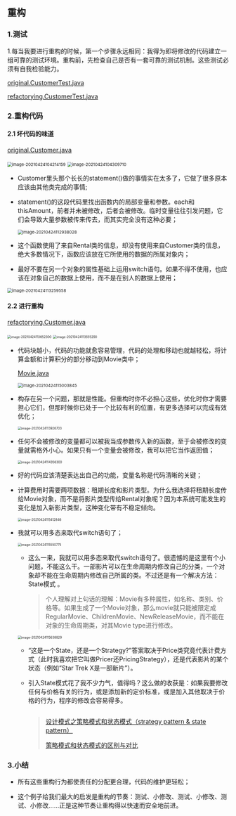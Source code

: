 ## 重构

### 1.测试

1.每当我要进行重构的时候，第一个步骤永远相同：我得为即将修改的代码建立一组可靠的测试环境。重构前，先检查自己是否有一套可靠的测试机制。这些测试必须有自我检验能力。

 [original.CustomerTest.java](..\..\..\test\java\chapter1\original\CustomerTest.java) 

 [refactorying.CustomerTest.java](..\..\..\test\java\chapter1\refactorying\CustomerTest.java) 

### 2.重构代码

#### 2.1 坏代码的味道
 [original.Customer.java](original\Customer.java) 

<img src="chapter1.assets/image-20210424104214159.png" alt="image-20210424104214159" style="zoom: 67%;" />

<img src="chapter1.assets/image-20210424104309710.png" alt="image-20210424104309710" style="zoom: 67%;" />

- Customer里头那个长长的statement()做的事情实在太多了，它做了很多原本应该由其他类完成的事情;

- statement()的这段代码里找出函数内的局部变量和参数。each和thisAmount，前者并未被修改，后者会被修改。临时变量往往引发问题，它们会导致大量参数被传来传去，而其实完全没有这种必要；

  <img src="chapter1.assets/image-20210424112938028.png" alt="image-20210424112938028" style="zoom:67%;" />

- 这个函数使用了来自Rental类的信息，却没有使用来自Customer类的信息，绝大多数情况下，函数应该放在它所使用的数据的所属对象内；

- 最好不要在另一个对象的属性基础上运用switch语句。如果不得不使用，也应该在对象自己的数据上使用，而不是在别人的数据上使用；

<img src="chapter1.assets/image-20210424113259558.png" alt="image-20210424113259558" style="zoom:67%;" />



#### 2.2 进行重构

 [refactorying.Customer.java](refactorying\Customer.java) 

<img src="chapter1.assets/image-20210424113652300.png" alt="image-20210424113652300" style="zoom: 50%;" />

<img src="chapter1.assets/image-20210424113555290.png" alt="image-20210424113555290" style="zoom: 50%;" />

- 代码块越小，代码的功能就愈容易管理，代码的处理和移动也就越轻松，将计算金额和计算积分的部分移动到Movie类中；

   [Movie.java](refactorying\Movie.java) 

  <img src="chapter1.assets/image-20210424115003845.png" alt="image-20210424115003845" style="zoom:67%;" />

- 构存在另一个问题，那就是性能。但重构时你不必担心这些，优化时你才需要担心它们，但那时候你已处于一个比较有利的位置，有更多选择可以完成有效优化；

  <img src="chapter1.assets/image-20210424113926703.png" alt="image-20210424113926703" style="zoom: 50%;" />

- 任何不会被修改的变量都可以被我当成参数传入新的函数，至于会被修改的变量就需格外小心。如果只有一个变量会被修改，我可以把它当作返回值；

  <img src="chapter1.assets/image-20210424114356300.png" alt="image-20210424114356300" style="zoom:50%;" />

- 好的代码应该清楚表达出自己的功能，变量名称是代码清晰的关键；

- 计算费用时需要两项数据：租期长度和影片类型。为什么我选择将租期长度传给Movie对象，而不是将影片类型传给Rental对象呢？因为本系统可能发生的变化是加入新影片类型，这种变化带有不稳定倾向。

  <img src="chapter1.assets/image-20210424115412846.png" alt="image-20210424115412846" style="zoom:50%;" />

- 我就可以用多态来取代switch语句了；

  <img src="chapter1.assets/image-20210424115550775.png" alt="image-20210424115550775" style="zoom:50%;" />

  - 这么一来，我就可以用多态来取代switch语句了。很遗憾的是这里有个小问题，不能这么干。一部影片可以在生命周期内修改自己的分类，一个对象却不能在生命周期内修改自己所属的类。不过还是有一个解决方法：State模式 。

    >个人理解对上句话的理解：Movie有多种属性，如名称、类别、价格等。如果生成了一个Movie对象，那么movie就只能被限定成RegularMovie、ChildrenMovie、NewReleaseMovie，而不能在对象的生命周期类，对其Movie type进行修改。

  

  <img src="chapter1.assets/image-20210424115638829.png" alt="image-20210424115638829" style="zoom:50%;" />

  

  - “这是一个State，还是一个Strategy?”答案取决于Price类究竟代表计费方式（此时我喜欢把它叫做Pricer还PricingStrategy），还是代表影片的某个状态（例如“Star Trek X是一部新片”）。

  - 引入State模式花了我不少力气，值得吗？这么做的收获是：如果我要修改任何与价格有关的行为，或是添加新的定价标准，或是加入其他取决于价格的行为，程序的修改会容易得多。

    ![]()
    
    > [设计模式之策略模式和状态模式（strategy pattern & state pattern）](https://www.cnblogs.com/yssjun/p/11116652.html)
    >
    >  [策略模式和状态模式的区别与对比](https://www.jianshu.com/p/578dcf292491)



### 3.小结

- 所有这些重构行为都使责任的分配更合理，代码的维护更轻松；

- 这个例子给我们最大的启发是重构的节奏：测试、小修改、测试、小修改、测试、小修改……正是这种节奏让重构得以快速而安全地前进。